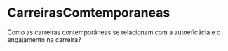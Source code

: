 # CarreirasComtemporaneas
 Como as carreiras contemporâneas se relacionam com a autoeficácia e o engajamento na carreira?
